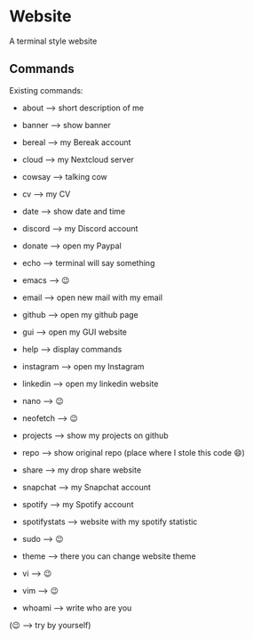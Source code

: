 # Website

A terminal style website

## Commands
Existing commands:

- about --> short description of me

- banner --> show banner

- bereal --> my Bereak account

- cloud --> my Nextcloud server

- cowsay --> talking cow

- cv --> my CV

- date --> show date and time

- discord --> my Discord account

- donate --> open my Paypal

- echo --> terminal will say something

- emacs --> 😉

- email --> open new mail with my email

- github --> open my github page

- gui --> open my GUI website

- help --> display commands

- instagram --> open my Instagram

- linkedin --> open my linkedin website

- nano --> 😉

- neofetch --> 😉

- projects --> show my projects on github

- repo --> show original repo (place where I stole this code 😄)

- share --> my drop share website

- snapchat --> my Snapchat account

- spotify --> my Spotify account

- spotifystats --> website with my spotify statistic

- sudo --> 😉

- theme --> there you can change website theme

- vi --> 😉

- vim --> 😉

- whoami --> write who are you

(😉 --> try by yourself)